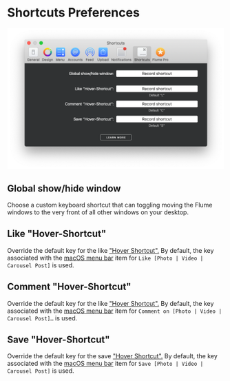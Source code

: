 # Shortcuts Preferences

![](../.gitbook/assets/shortcuts%20%281%29.png)

## Global show/hide window

Choose a custom keyboard shortcut that can toggling moving the Flume windows to the very front of all other windows on your desktop.

## Like "Hover-Shortcut"

Override the default key for the like ["Hover Shortcut".](../misc/hover-shortcuts.md) By default, the key associated with the [macOS menu bar](https://help.flumeapp.com/misc/glossary#menu-bar) item for `Like [Photo | Video | Carousel Post]` is used.

## Comment "Hover-Shortcut"

Override the default key for the like ["Hover Shortcut".](../misc/hover-shortcuts.md) By default, the key associated with the [macOS menu bar](https://help.flumeapp.com/misc/glossary#menu-bar) item for `Comment on [Photo | Video | Carousel Post]…` is used.

## Save "Hover-Shortcut"

Override the default key for the save ["Hover Shortcut".](../misc/hover-shortcuts.md) By default, the key associated with the [macOS menu bar](https://help.flumeapp.com/misc/glossary#menu-bar) item for `Save [Photo | Video | Carousel Post]` is used.

